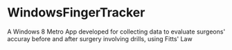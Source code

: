 # WindowsFingerTracker

A Windows 8 Metro App developed for collecting data to evaluate surgeons' accuray 
before and after surgery involving drills, using Fitts' Law
